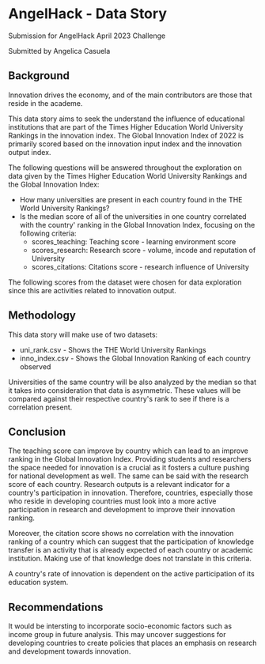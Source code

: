 # AngelHack - Data Story
Submission for AngelHack April 2023 Challenge

Submitted by Angelica Casuela

## Background

Innovation drives the economy, and of the main contributors are those that reside in the academe. 

This data story aims to seek the understand the influence of educational institutions that are part of the Times Higher Education World University Rankings in the innovation index. The Global Innovation Index of 2022 is primarily scored based on the innovation input index and the innovation output index. 

The following questions will be answered throughout the exploration on data given by the Times Higher Education World University Rankings and the Global Innovation Index:
- How many universities are present in each country found in the THE World University Rankings?
- Is the median score of all of the universities in one country correlated with the country' ranking in the Global Innovation Index, focusing on the following criteria:
    - scores_teaching: Teaching score - learning environment score
    - scores_research: Research score - volume, incode and reputation of University
    - scores_citations: Citations score - research influence of University
    
The following scores from the dataset were chosen for data exploration since this are activities related to innovation output. 


## Methodology

This data story will make use of two datasets: 
- uni_rank.csv - Shows the THE World University Rankings
- inno_index.csv - Shows the Global Innovation Ranking of each country observed

Universities of the same country will be also analyzed by the median so that it takes into consideration that data is asymmetric. These values will be compared against their respective country's rank to see if there is a correlation present. 

## Conclusion

The teaching score can improve by country which can lead to an improve ranking in the Global Innovation Index. Providing students and researchers the space needed for innovation is a crucial as it fosters a culture pushing for national development as well. The same can be said with the research score of each country. Research outputs is a relevant indicator for a country's participation in innovation. Therefore, countries, especially those who reside in developing countries must look into a more active participation in research and development to improve their innovation ranking. 

Moreover, the citation score shows no correlation with the innovation ranking of a country which can suggest that the participation of knowledge transfer is an activity that is already expected of each country or academic institution. Making use of that knowledge does not translate in this criteria. 

A country's rate of innovation is dependent on the active participation of its education system. 

## Recommendations

It would be intersting to incorporate socio-economic factors such as income group in future analysis. This may uncover suggestions for developing countries to create policies that places an emphasis on research and development towards innovation. 
